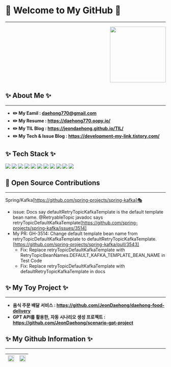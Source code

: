 # 👋 Welcome to My GitHub 👋
---
<p align="right">
  <a href="https://hits.seeyoufarm.com">
     <img src="https://hits.seeyoufarm.com/api/count/incr/badge.svg?url=https%3A%2F%2Fgithub.com%2FJeonDaehong%2FJeonDaehong%2Fhit-counter&count_bg=%238ADEF9&title_bg=%23555555&icon=&icon_color=%23E7E7E7&title=hits&edge_flat=false" width="175">
  </a>
</p>

## ✨ About Me ✨
---
- **✏️ My Eamil : daehong770@gmail.com**
- **✏️ My Resume : https://daehong770.oopy.io/**
- **✏️ My TIL Blog : https://jeondaehong.github.io/TIL/**
- **✏️ My Tech & Issue Blog : https://development-my-link.tistory.com/**

## ✨ Tech Stack ✨
  <img src="https://img.shields.io/badge/Java-007396?style=flat&logo=OpenJDK&logoColor=white"/> <img src="https://img.shields.io/badge/Spring-6DB33F?style=flat&logo=Spring&logoColor=white"/> <img src="https://img.shields.io/badge/SpringBoot-6DB33F?style=flat&logo=SpringBoot&logoColor=white"/> <img src="https://img.shields.io/badge/JavaScript-F7DF1E?style=flat&logo=JavaScript&logoColor=white"/> <img src="https://img.shields.io/badge/MySQL-4479A1?style=flat&logo=MySQL&logoColor=white"/> <img src="https://img.shields.io/badge/Redis-DC382D?style=flat&logo=Redis&logoColor=white"/> <img src="https://img.shields.io/badge/Nginx-009639?style=flat&logo=NGINX&logoColor=white"/>  <img src="https://img.shields.io/badge/Docker-2496ED?style=flat&logo=Docker&logoColor=white"/> <img src="https://img.shields.io/badge/NaverCloud-03C75A?style=flat&logo=Naver&logoColor=white"/> <img src="https://img.shields.io/badge/AWS-232F3E?style=flat&logo=AmazonAWS&logoColor=white"/> <img src="https://img.shields.io/badge/Linux-FCC624?style=flat&logo=Linux&logoColor=white"/>

## 🤝 Open Source Contributions
---
Spring/Kafka[https://github.com/spring-projects/spring-kafka]🎭
- issue: Docs say defaultRetryTopicKafkaTemplate is the default template bean name. @RetryableTopic javadoc says retryTopicDefaultKafkaTemplate[https://github.com/spring-projects/spring-kafka/issues/3514]
- My PR: GH-3514: Change default template bean name from retryTopicDefaultKafkaTemplate to defaultRetryTopicKafkaTemplate.[https://github.com/spring-projects/spring-kafka/pull/3543]
  - Fix: Replace retryTopicDefaultKafkaTemplate with RetryTopicBeanNames.DEFAULT_KAFKA_TEMPLATE_BEAN_NAME in Test Code
  - Fix: Replace retryTopicDefaultKafkaTemplate with defaultRetryTopicKafkaTemplate in docs


## ✨ My Toy Project ✨
---
- **음식 주문 배달 서비스 : https://github.com/JeonDaehong/daehong-food-delivery**
- **GPT API를 활용한, 자동 시나리오 생성 프로젝트 : https://github.com/JeonDaehong/scenario-gpt-project**

## ✨ My Github Information ✨
---
| <img src="https://github-readme-stats.vercel.app/api/top-langs/?username=Jeondaehong&layout=compact" width="100%"> | <img src="https://github-readme-stats.vercel.app/api?username=Jeondaehong&show_icons=true" width="100%"> |
|---|---|


